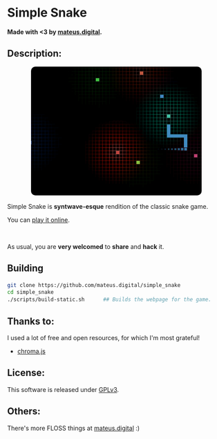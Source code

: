 # Simple Snake

**Made with <3 by [mateus.digital](https://mateus.digital).**

## Description:

<p align="center">
    <img style="border-radius: 10px;" src="./res/readme_game.gif"/>
</p>

Simple Snake is __syntwave-esque__ rendition of the classic snake game.

You can [play it online](https://mateus.digital/simple_snake).

<br>

As usual, you are **very welcomed** to **share** and **hack** it.


## Building


```bash
git clone https://github.com/mateus.digital/simple_snake
cd simple_snake
./scripts/build-static.sh      ## Builds the webpage for the game.
```
## Thanks to:

I used a lot of free and open resources, for which I'm most grateful!

- [chroma.js](https://www.vis4.net/chromajs/)

## License:

This software is released under [GPLv3](https://www.gnu.org/licenses/gpl-3.0.en.html).


## Others:

There's more FLOSS things at [mateus.digital](https://mateus.digital) :)
